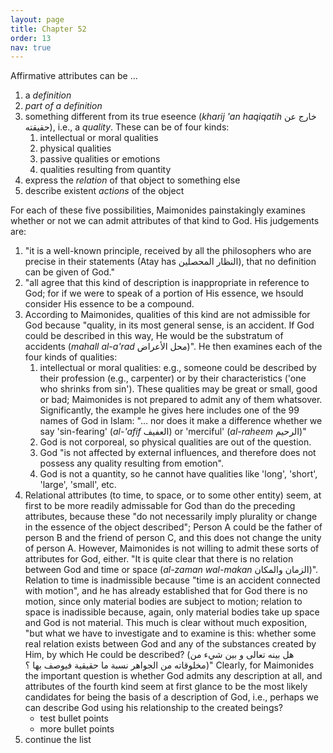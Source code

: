 ```yaml
---
layout: page
title: Chapter 52
order: 13
nav: true
---
```


Affirmative attributes can be ...
1. a _definition_
2. _part of a definition_
3. something different from its true eseence (_kharij 'an haqiqatih_ خارج عن حقيقته), i.e., a _quality_. These can be of four kinds:
    1. intellectual or moral qualities
    2. physical qualities
    3. passive qualities or emotions
    4. qualities resulting from quantity
4. express the _relation_ of that object to something else
5. describe existent _actions_ of the object

For each of these five possibilities, Maimonides painstakingly examines whether or not we can admit attributes of that kind to God. His judgements are:
1. "it is a well-known principle, received by all the philosophers who are precise in their statements (Atay has النظار المحصلين), that no definition can be given of God."
2. "all agree that this kind of description is inappropriate in reference to God; for if we were to speak of a portion of His essence, we hsould consider His essence to be a compound.
3. According to Maimonides, qualities of this kind are not admissible for God because "quality, in its most general sense, is an accident. If God could be described in this way, He would be the substratum of accidents (_mahall al-a'rad_ محل الأعراض)". He then examines each of the four kinds of qualities:
    1. intellectual or moral qualities: e.g., someone could be described by their profession (e.g., carpenter) or by their characteristics ('one who shrinks from sin'). These qualities may be great or small, good or bad; Maimonides is not prepared to admit any of them whatsover. Significantly, the example he gives here includes one of the 99 names of God in Islam: "... nor does it make a difference whether we say 'sin-fearing' (_al-'afif_ العفيف) or 'merciful' (_al-raheem_ الرحيم)"
    2. God is not corporeal, so physical qualities are out of the question.
    2. God "is not affected by external influences, and therefore does not possess any quality resulting from emotion".
    4. God is not a quantity, so he cannot have qualities like 'long', 'short', 'large', 'small', etc.
4. Relational attributes (to time, to space, or to some other entity) seem, at first to be more readily admissable for God than do the preceding attributes, because these "do not necessarily imply plurality or change in the essence of the object described"; Person A could be the father of person B and the friend of person C, and this does not change the unity of person A. However, Maimonides is not willing to admit these sorts of attributes for God, either. "It is quite clear that there is no relation between God and time or space (_al-zaman wal-makan_ الزمان والمكان)". Relation to time is inadmissible because "time is an accident connected with motion", and he has already established that for God there is no motion, since only material bodies are subject to motion; relation to space is inadissible because, again, only material bodies take up space and God is not material. This much is clear without much exposition, "but what we have to investigate and to examine is this: whether some real relation exists between God and any of the substances created by Him, by which He could be described? (هل بينه تعالى و بين شيء من مخلوقاته من الجواهر نسبة ما حقيقية فيوصف بها ؟)" Clearly, for Maimonides the important question is whether God admits any description at all, and attributes of the fourth kind seem at first glance to be the most likely candidates for being the basis of a description of God, i.e., perhaps we can describe God using his relationship to the created beings?
    - test bullet points
    - more bullet points 
6. continue the list

